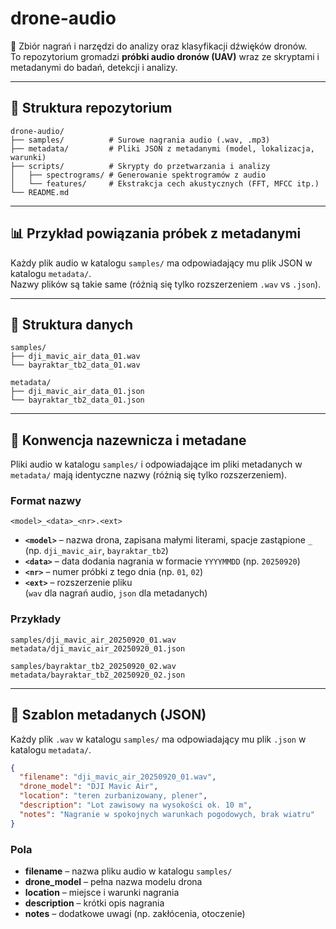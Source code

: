 # drone-audio

📡 Zbiór nagrań i narzędzi do analizy oraz klasyfikacji dźwięków dronów.  
To repozytorium gromadzi **próbki audio dronów (UAV)** wraz ze skryptami i metadanymi do badań, detekcji i analizy.  

---

## 📂 Struktura repozytorium

```text
drone-audio/
├── samples/          # Surowe nagrania audio (.wav, .mp3)
├── metadata/         # Pliki JSON z metadanymi (model, lokalizacja, warunki)
├── scripts/          # Skrypty do przetwarzania i analizy
│   ├── spectrograms/ # Generowanie spektrogramów z audio
│   └── features/     # Ekstrakcja cech akustycznych (FFT, MFCC itp.)
└── README.md
```

---

## 📊 Przykład powiązania próbek z metadanymi

Każdy plik audio w katalogu `samples/` ma odpowiadający mu plik JSON w katalogu `metadata/`.  
Nazwy plików są takie same (różnią się tylko rozszerzeniem `.wav` vs `.json`).  

---

## 📂 Struktura danych

```text
samples/
├── dji_mavic_air_data_01.wav
└── bayraktar_tb2_data_01.wav

metadata/
├── dji_mavic_air_data_01.json
└── bayraktar_tb2_data_01.json
```

---

## 📑 Konwencja nazewnicza i metadane

Pliki audio w katalogu `samples/` i odpowiadające im pliki metadanych w `metadata/` mają identyczne nazwy
(różnią się tylko rozszerzeniem). 

### Format nazwy

```
<model>_<data>_<nr>.<ext>
```

- **`<model>`** – nazwa drona, zapisana małymi literami, spacje zastąpione `_` (np. `dji_mavic_air`, `bayraktar_tb2`)  
- **`<data>`** – data dodania nagrania w formacie `YYYYMMDD` (np. `20250920`)  
- **`<nr>`** – numer próbki z tego dnia (np. `01`, `02`)  
- **`<ext>`** – rozszerzenie pliku  
  (`wav` dla nagrań audio, `json` dla metadanych)

### Przykłady

```text
samples/dji_mavic_air_20250920_01.wav
metadata/dji_mavic_air_20250920_01.json

samples/bayraktar_tb2_20250920_02.wav
metadata/bayraktar_tb2_20250920_02.json
```

---

## 📝 Szablon metadanych (JSON)

Każdy plik `.wav` w katalogu `samples/` ma odpowiadający mu plik `.json` w katalogu `metadata/`.  

```json
{
  "filename": "dji_mavic_air_20250920_01.wav",
  "drone_model": "DJI Mavic Air",
  "location": "teren zurbanizowany, plener",
  "description": "Lot zawisowy na wysokości ok. 10 m",
  "notes": "Nagranie w spokojnych warunkach pogodowych, brak wiatru"
}
```

### Pola

- **filename** – nazwa pliku audio w katalogu `samples/`  
- **drone_model** – pełna nazwa modelu drona  
- **location** – miejsce i warunki nagrania  
- **description** – krótki opis nagrania  
- **notes** – dodatkowe uwagi (np. zakłócenia, otoczenie)  
